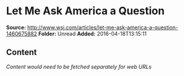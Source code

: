 # Let Me Ask America a Question

**Source:** http://www.wsj.com/articles/let-me-ask-america-a-question-1460675882
**Folder:** Unread
**Added:** 2016-04-18T13:15:11




## Content
*Content would need to be fetched separately for web URLs*
